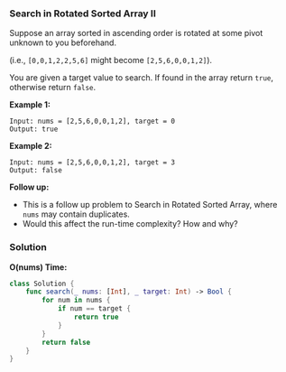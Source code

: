 
### Search in Rotated Sorted Array II

Suppose an array sorted in ascending order is rotated at some pivot unknown to you beforehand.

(i.e., `[0,0,1,2,2,5,6]` might become `[2,5,6,0,0,1,2]`).

You are given a target value to search. If found in the array return `true`, otherwise return `false`.

__Example 1:__
```
Input: nums = [2,5,6,0,0,1,2], target = 0
Output: true
```
__Example 2:__
```
Input: nums = [2,5,6,0,0,1,2], target = 3
Output: false
```
__Follow up:__
* This is a follow up problem to Search in Rotated Sorted Array, where `nums` may contain duplicates.
* Would this affect the run-time complexity? How and why?

### Solution
__O(nums) Time:__
```Swift
class Solution {
    func search(_ nums: [Int], _ target: Int) -> Bool {
        for num in nums {
            if num == target {
                return true
            }
        }
        return false
    }
}
```
